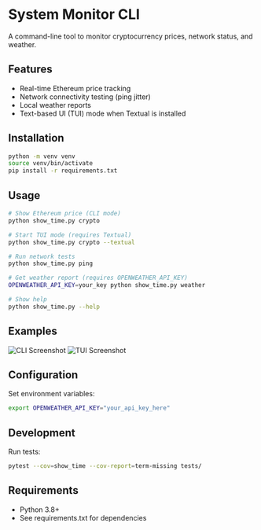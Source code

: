 # System Monitor CLI

A command-line tool to monitor cryptocurrency prices, network status, and weather.

## Features

- Real-time Ethereum price tracking
- Network connectivity testing (ping jitter)
- Local weather reports
- Text-based UI (TUI) mode when Textual is installed

## Installation

```bash
python -m venv venv
source venv/bin/activate
pip install -r requirements.txt
```

## Usage

```bash
# Show Ethereum price (CLI mode)
python show_time.py crypto

# Start TUI mode (requires Textual)
python show_time.py crypto --textual

# Run network tests
python show_time.py ping

# Get weather report (requires OPENWEATHER_API_KEY)
OPENWEATHER_API_KEY=your_key python show_time.py weather

# Show help
python show_time.py --help
```

## Examples

![CLI Screenshot](https://via.placeholder.com/600x200.png?text=CLI+Demo)
![TUI Screenshot](https://via.placeholder.com/600x200.png?text=TUI+Demo)

## Configuration

Set environment variables:
```bash
export OPENWEATHER_API_KEY="your_api_key_here"
```

## Development

Run tests:
```bash
pytest --cov=show_time --cov-report=term-missing tests/
```

## Requirements

- Python 3.8+
- See requirements.txt for dependencies
